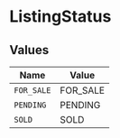 # ListingStatus


## Values

| Name       | Value      |
| ---------- | ---------- |
| `FOR_SALE` | FOR_SALE   |
| `PENDING`  | PENDING    |
| `SOLD`     | SOLD       |